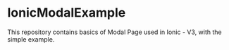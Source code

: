 # IonicModalExample
This repository contains basics of Modal Page used in Ionic - V3, with the simple example.
